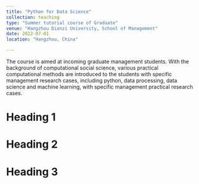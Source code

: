 ```yaml
---
title: "Python for Data Science"
collection: teaching
type: "Summer tutorial course of Graduate"
venue: "Hangzhou Dianzi University, School of Management"
date: 2022-07-01
location: "Hangzhou, China"

---
```


The course is aimed at incoming graduate management students. With the background of computational social science, various practical computational methods are introduced to the students with specific management research cases, including python, data processing, data science and machine learning, with specific management practical research cases. 

Heading 1
======

Heading 2
======

Heading 3
======

